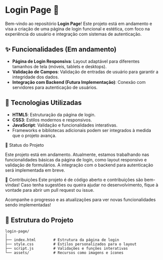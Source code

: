 # Login Page 🔐

Bem-vindo ao repositório **Login Page**! Este projeto está em andamento e visa a criação de uma página de login funcional e estética, com foco na experiência do usuário e integração com sistemas de autenticação.

## ✨ Funcionalidades (Em andamento)
- **Página de Login Responsiva**: Layout adaptável para diferentes tamanhos de tela (móveis, tablets e desktops).
- **Validação de Campos**: Validação de entradas de usuário para garantir a integridade dos dados.
- **Integração com Backend (Futura Implementação)**: Conexão com servidores para autenticação de usuários.

## 🚀 Tecnologias Utilizadas
- **HTML5**: Estruturação da página de login.
- **CSS3**: Estilos modernos e responsivos.
- **JavaScript**: Validação e funcionalidades interativas.
- Frameworks e bibliotecas adicionais podem ser integrados à medida que o projeto avança.

🚧 Status do Projeto

Este projeto está em andamento. Atualmente, estamos trabalhando nas funcionalidades básicas da página de login, como layout responsivo e validação de formulários. A integração com o backend para autenticação será implementada em breve.

🌟 Contribuições
Este projeto é de código aberto e contribuições são bem-vindas! Caso tenha sugestões ou queira ajudar no desenvolvimento, fique à vontade para abrir um pull request ou issue.

Acompanhe o progresso e as atualizações para ver novas funcionalidades sendo implementadas!

## 📂 Estrutura do Projeto
```plaintext
login-page/
│
├── index.html        # Estrutura da página de login
├── style.css         # Estilos personalizados para o layout
├── script.js         # Validações e funções interativas
└── assets/           # Recursos como imagens e ícones
